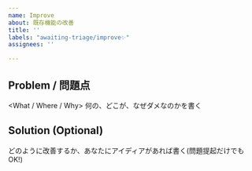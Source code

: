 ```yaml
---
name: Improve
about: 既存機能の改善
title: ''
labels: "awaiting-triage/improve✨"
assignees: ''

---
```


## Problem / 問題点
<What / Where / Why>
何の、どこが、なぜダメなのかを書く

## Solution (Optional)
<How>
どのように改善するか、あなたにアイディアがあれば書く(問題提起だけでもOK!)
